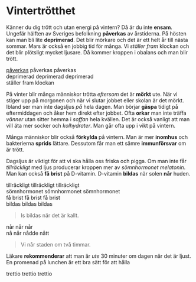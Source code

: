 # Vintertrötthet

Känner du dig trött och utan energi på vintern? Då är du inte **ensam**. Ungefär hälften av Sveriges befolkning **påverkas** av årstiderna. På hösten kan man bli lite **deprimerad**. Det blir mörkare och det är ett helt år till nästa sommar. Mars är också en jobbig tid för många. Vi *ställer fram* klockan och det blir plötsligt mycket ljusare. Då kommer kroppen i obalans och man blir trött.

[påverkas](https://sv.wiktionary.org/wiki/p%C3%A5verka#Verb) påverkas påverkas  
deprimerad deprimerad deprimerad  
ställer fram klockan

På vinter blir många människor trötta *eftersom* det är **mörkt** ute. När vi stiger upp på morgonen och när vi slutar jobbet eller skolan är det mörkt. Ibland ser man inte dagsljus *på* hela dagen. Man börjar **gäspa** tidigt på eftermiddagen och åker hem direkt efter jobbet. Ofta **orkar** man inte träffa *vänner* utan sitter hemma i *soffan* hela kvällen. Det är också vanligt att man vill äta mer socker och *kolhydrater*. Man går ofta upp i vikt på vintern.

Många människor blir också **förkylda** på vintern. Man är mer **inomhus** och bakterierna **sprids** lättare. Dessutom får man ett sämre **immunförsvar** om är trött.

Dagsljus är viktigt för att vi ska hålla oss friska och pigga. Om man inte får *tillräckligt* med ljus producerar kroppen mer av *sömnhormonet melatonin*. Man kan också **få brist** på D-vitamin. D-vitamin **bildas** när solen **når** huden.

tillräckligt tillräckligt tillräckligt  
sömnhormonet sömnhormonet sömnhormonet  
få brist få brist få brist  
bildas bildas bildas  
> Is bildas när det är kallt.

når når når  
nå når nådde nått  
> Vi når staden om två timmar.

Läkare **rekommenderar** att man är *ute* 30 minuter om dagen när det är ljust. En promenad på lunchen är ett bra sätt för att hålla 

trettio trettio trettio  
<!--stackedit_data:
eyJoaXN0b3J5IjpbODE2NTU3MTYyLC0zMzc0NDk5MiwtMTkxNT
MxMjgyNCwxMjIxMDg3MzE0LDE4NTEwNzczMDAsLTYyNjAxMzQ0
MCwtMjEyNDE3MDE1OSwtMTIyMTAxODI0MCwtNTkxOTQ2MDY1XX
0=
-->